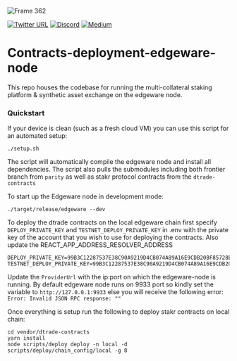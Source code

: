 ![Frame 362](https://user-images.githubusercontent.com/74007432/101769771-e8ff0d00-3b00-11eb-8e46-339eec3095ff.png)

<p align="center"

<!---[![GitHub Workflow Status](https://img.shields.io/github/workflow/status/AcalaNetwork/Acala/Test?label=Actions&logo=github)](https://github.com/dtradeorg/stakr-edgeware-node/actions/new)
[![GitHub tag (latest by date)](https://img.shields.io/github/v/tag/AcalaNetwork/Acala)](https://github.com/AcalaNetwork/Acala/tags)
[![Substrate version](https://img.shields.io/badge/Substrate-2.0.0-brightgreen?logo=Parity%20Substrate)](https://substrate.dev/)
[![GitHub license](https://img.shields.io/github/license/dtradeorg/stakr-edgeware-node?color=gree)](https://github.com/dtradeorg/stakr-edgeware-node/blob/edgeware-frontier/LICENSE) --->
[![Twitter URL](https://img.shields.io/twitter/url?style=social&url=https%3A%2F%2Ftwitter.com%2FAcalaNetwork)](https://twitter.com/dtradeorg)
[![Discord](https://img.shields.io/badge/Discord-gray?logo=discord)](https://discord.com/invite/KwCFQz3zTp)
[![Medium](https://img.shields.io/badge/Medium-gray?logo=medium)](https://medium.com/dtrade)

</p>

# Contracts-deployment-edgeware-node

This repo houses the codebase for running the multi-collateral staking platform & synthetic asset exchange on the edgeware node.

### Quickstart
If your device is clean (such as a fresh cloud VM) you can use this
script for an automated setup:
```
./setup.sh
```

The script will automatically compile the edgeware node and install all dependencies. The script also pulls the submodules including both frontier branch from `parity` as well as stakr protocol contracts from the `dtrade-contracts`
 

To start up the Edgeware node in development mode:
```
./target/release/edgeware --dev
```

To deploy the dtrade contracts on the local edgeware chain first specify `DEPLOY_PRIVATE_KEY`  and `TESTNET_DEPLOY_PRIVATE_KEY` in .env with the private key of the account that you wish to use for deploying the contracts. Also update the REACT_APP_ADDRESS_RESOLVER_ADDRESS 

```
DEPLOY_PRIVATE_KEY=99B3C12287537E38C90A9219D4CB074A89A16E9CDB20BF85728EBD97C343E342
TESTNET_DEPLOY_PRIVATE_KEY=99B3C12287537E38C90A9219D4CB074A89A16E9CDB20BF85728EBD97C343E342
```

Update the `ProviderUrl` with the ip:port on which the edgeware-node is running. By default edgeware node runs on 9933 port so kindly set the variable to `http://127.0.0.1:9933` else you will receive the following error: `Error: Invalid JSON RPC response: ""`


Once everything is setup run the following to deploy stakr contracts on local chain:
```
cd vendor/dtrade-contracts
yarn install 
node scripts/deploy deploy -n local -d scripts/deploy/chain_config/local -g 8
```
